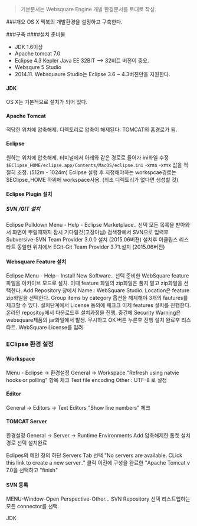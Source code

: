 > 기본문서는 Websquare Engine 개발 환경문서를 토대로 작성.

###개요
OS X 맥북의 개발환경을 설정하고 구축한다. 

###구축
####설치 준비물
* JDK 1.6이상
* Apache tomcat 7.0
* Eclipse 4.3 Kepler Java EE 32BIT --> 32비트 버전이 중요.
* Websqure 5 Studio 
* 2014.11. Websquaure Studio는 Eclipse 3.6 ~ 4.3버젼만을 지원한다.

#### JDK
OS X는 기본적으로 설치가 되어 있다. 
#### Apache Tomcat
적당한 위치에 압축해제. 디렉토리로 압축이 해제된다. TOMCAT의 홈경로가 됨.

#### Eclipse
원하는 위치에 압축해제. 터미널에서 아래와 같은 경로로 들어가 ini화일 수정
`$EClipse_HOME/eclipse.app/Contents/MacOS/eclipse.ini`
-xms -xmx 값을 적절히 조정. (512m - 1024m)
Eclipse 실행 후 지정해야하는 workspcae경로는  $EClipse_HOME 하위에 workspace사용. (최초 디렉토리가 없다면 생성할 것)

#### Eclipse Plugin 설치
##### SVN /GIT 설치
Eclipse Pulldown Menu - Help - Eclipse Marketplace..  선택
모든 목록을 받아와서 화면이 뿌릴때까지 잠시 기다릴것(고장아님)
검색창에서 SVN으로 입력후 Subversive-SVN Team Provider 3.0.0 설치 (2015.06버젼)
설치후 이클립스 리스타트
동일한 위치에서 EGit-Git Team Provider 3.71.설치 (2015.06버전)

#### Websquare Feature 설치
Eclipse Menu - Help - Install New Software.. 선택
준비한 WebSquare feature 파일을 아카이브 모드로 설치.
이때 feature 화일의 zip화일은 풀지 말고 zip화일을 선택한다.
Add Repository 창에서 Name : WebSquare Studio. Location은 feature zip화일을 선택한다.
Group items by category 옵션을 해제해야 3개의 fautures를 체크할 수 있다.
설치단계에서 License 동의에 체크크
이제 features 설치를 진행한다. 온라인 repositoy에서 다운로드후 설치과정을 진행.
중간에 Security Warning은 websquare제품의 jar화일에서 발생. 무시하고 OK 버튼 누른후 진행
설치 완료후 리스타트. WebSquare License를 입려

### EClipse 환경 설정
#### Workspace 
Menu - Eclipse -> 환경설정
General -> Workspace
"Refresh using natvie hooks or polling" 항목 체크
Text file encoding
Other : UTF-8 로 설정

#### Editor 
General -> Editors -> Text Editors
"Show line numbers" 체크

#### TOMCAT Server 
환경설정
General -> Server -> Runtime Environments
Add
압축해제한 톰켓 설치 경로 선택
설치완료

Eclipes의 메인 창의 하단 Servers Tab 선택
"No servers are available. CLick this link to create a new server.." 클릭
이전에 구성을 완료한 "Apache Tomcat v 7.0을 선택하고 "finish"

#### SVN 등록
MENU-Window-Open Perspective-Other...
SVN Repository 선택
리스트업하는 모든 connector를 선택.




JDK
